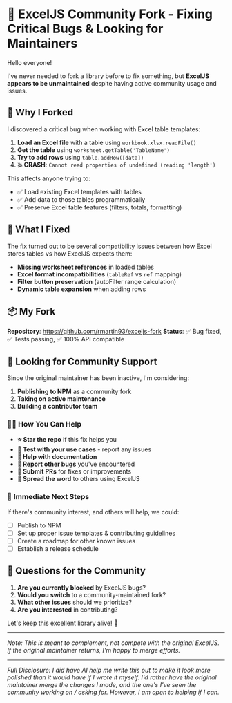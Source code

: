 # 🚀 ExcelJS Community Fork - Fixing Critical Bugs & Looking for Maintainers

Hello everyone!

I've never needed to fork a library before to fix something, but **ExcelJS appears to be unmaintained** despite having active community usage and issues.

## 🐛 **Why I Forked**

I discovered a critical bug when working with Excel table templates:

1. **Load an Excel file** with a table using `workbook.xlsx.readFile()`
2. **Get the table** using `worksheet.getTable('TableName')`
3. **Try to add rows** using `table.addRow([data])`
4. **💥 CRASH**: `Cannot read properties of undefined (reading 'length')`

This affects anyone trying to:

-   ✅ Load existing Excel templates with tables
-   ✅ Add data to those tables programmatically
-   ✅ Preserve Excel table features (filters, totals, formatting)

## 🔧 **What I Fixed**

The fix turned out to be several compatibility issues between how Excel stores tables vs how ExcelJS expects them:

-   **Missing worksheet references** in loaded tables
-   **Excel format incompatibilities** (`tableRef` vs `ref` mapping)
-   **Filter button preservation** (autoFilter range calculation)
-   **Dynamic table expansion** when adding rows

## 📦 **My Fork**

**Repository**: https://github.com/rmartin93/exceljs-fork
**Status**: ✅ Bug fixed, ✅ Tests passing, ✅ 100% API compatible

## 🤝 **Looking for Community Support**

Since the original maintainer has been inactive, I'm considering:

1. **Publishing to NPM** as a community fork
2. **Taking on active maintenance**
3. **Building a contributor team**

### 🙋‍♂️ **How You Can Help**

-   **⭐ Star the repo** if this fix helps you
-   **🧪 Test with your use cases** - report any issues
-   **📝 Help with documentation**
-   **🐛 Report other bugs** you've encountered
-   **🔧 Submit PRs** for fixes or improvements
-   **💬 Spread the word** to others using ExcelJS

### 🎯 **Immediate Next Steps**

If there's community interest, and others will help, we could:

-   [ ] Publish to NPM
-   [ ] Set up proper issue templates & contributing guidelines
-   [ ] Create a roadmap for other known issues
-   [ ] Establish a release schedule

## 💭 **Questions for the Community**

1. **Are you currently blocked** by ExcelJS bugs?
2. **Would you switch** to a community-maintained fork?
3. **What other issues** should we prioritize?
4. **Are you interested** in contributing?

Let's keep this excellent library alive! 🚀

---

_Note: This is meant to complement, not compete with the original ExcelJS. If the original maintainer returns, I'm happy to merge efforts._

---

_Full Disclosure: I did have AI help me write this out to make it look more polished than it would have if I wrote it myself. I'd rather have the original maintainer merge the changes I made, and the one's I've seen the community working on / asking for. However, I am open to helping if I can._
